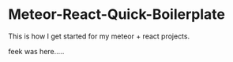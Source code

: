 # Meteor-React-Quick-Boilerplate
This is how I get started for my meteor + react projects. 


feek was here.....
